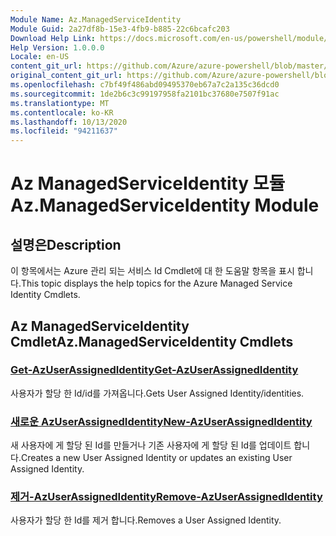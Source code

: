 ```yaml
---
Module Name: Az.ManagedServiceIdentity
Module Guid: 2a27df8b-15e3-4fb9-b885-22c6bcafc203
Download Help Link: https://docs.microsoft.com/en-us/powershell/module/az.managedserviceidentity
Help Version: 1.0.0.0
Locale: en-US
content_git_url: https://github.com/Azure/azure-powershell/blob/master/src/ManagedServiceIdentity/ManagedServiceIdentity/help/Az.ManagedServiceIdentity.md
original_content_git_url: https://github.com/Azure/azure-powershell/blob/master/src/ManagedServiceIdentity/ManagedServiceIdentity/help/Az.ManagedServiceIdentity.md
ms.openlocfilehash: c7bf49f486abd09495370eb67a7c2a135c36dcd0
ms.sourcegitcommit: 1de2b6c3c99197958fa2101bc37680e7507f91ac
ms.translationtype: MT
ms.contentlocale: ko-KR
ms.lasthandoff: 10/13/2020
ms.locfileid: "94211637"
---
```

# <span data-ttu-id="516a0-101">Az ManagedServiceIdentity 모듈</span><span class="sxs-lookup"><span data-stu-id="516a0-101">Az.ManagedServiceIdentity Module</span></span>
## <span data-ttu-id="516a0-102">설명은</span><span class="sxs-lookup"><span data-stu-id="516a0-102">Description</span></span>
<span data-ttu-id="516a0-103">이 항목에서는 Azure 관리 되는 서비스 Id Cmdlet에 대 한 도움말 항목을 표시 합니다.</span><span class="sxs-lookup"><span data-stu-id="516a0-103">This topic displays the help topics for the Azure Managed Service Identity Cmdlets.</span></span>

## <span data-ttu-id="516a0-104">Az ManagedServiceIdentity Cmdlet</span><span class="sxs-lookup"><span data-stu-id="516a0-104">Az.ManagedServiceIdentity Cmdlets</span></span>
### [<span data-ttu-id="516a0-105">Get-AzUserAssignedIdentity</span><span class="sxs-lookup"><span data-stu-id="516a0-105">Get-AzUserAssignedIdentity</span></span>](Get-AzUserAssignedIdentity.md)
<span data-ttu-id="516a0-106">사용자가 할당 한 Id/id를 가져옵니다.</span><span class="sxs-lookup"><span data-stu-id="516a0-106">Gets User Assigned Identity/identities.</span></span>

### [<span data-ttu-id="516a0-107">새로운 AzUserAssignedIdentity</span><span class="sxs-lookup"><span data-stu-id="516a0-107">New-AzUserAssignedIdentity</span></span>](New-AzUserAssignedIdentity.md)
<span data-ttu-id="516a0-108">새 사용자에 게 할당 된 Id를 만들거나 기존 사용자에 게 할당 된 Id를 업데이트 합니다.</span><span class="sxs-lookup"><span data-stu-id="516a0-108">Creates a new User Assigned Identity or updates an existing User Assigned Identity.</span></span>

### [<span data-ttu-id="516a0-109">제거-AzUserAssignedIdentity</span><span class="sxs-lookup"><span data-stu-id="516a0-109">Remove-AzUserAssignedIdentity</span></span>](Remove-AzUserAssignedIdentity.md)
<span data-ttu-id="516a0-110">사용자가 할당 한 Id를 제거 합니다.</span><span class="sxs-lookup"><span data-stu-id="516a0-110">Removes a User Assigned Identity.</span></span>


